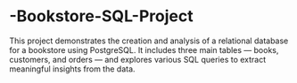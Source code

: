# -Bookstore-SQL-Project
This project demonstrates the creation and analysis of a relational database for a bookstore using PostgreSQL. It includes three main tables — books, customers, and orders — and explores various SQL queries to extract meaningful insights from the data.

